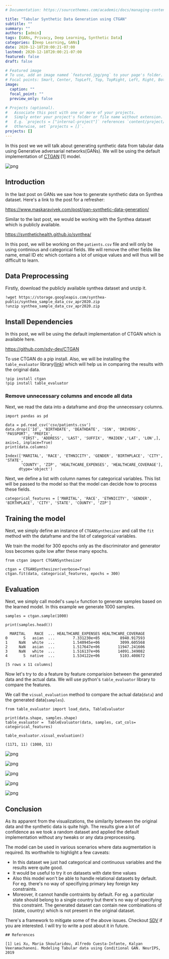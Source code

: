 ```yaml
---
# Documentation: https://sourcethemes.com/academic/docs/managing-content/

title: "Tabular Synthetic Data Generation using CTGAN"
subtitle: ""
summary: ""
authors: [admin]
tags: [GANs, Privacy, Deep Learning, Synthetic Data]
categories: [Deep Learning, GANs]
date: 2020-12-18T20:00:21-07:00
lastmod: 2020-12-18T20:00:21-07:00
featured: false
draft: false

# Featured image
# To use, add an image named `featured.jpg/png` to your page's folder.
# Focal points: Smart, Center, TopLeft, Top, TopRight, Left, Right, BottomLeft, Bottom, BottomRight.
image:
  caption: ""
  focal_point: ""
  preview_only: false

# Projects (optional).
#   Associate this post with one or more of your projects.
#   Simply enter your project's folder or file name without extension.
#   E.g. `projects = ["internal-project"]` references `content/project/deep-learning/index.md`.
#   Otherwise, set `projects = []`.
projects: []
---
```


In this post we we will talk about generating synthetic data from tabular data using Generative adversarial networks(GANs). We will be using the default implementation of [CTGAN](https://github.com/sdv-dev/CTGAN) [1] model. 

![png](featured.png)

## Introduction

In the last post on GANs we saw how to generate synthetic data on Synthea dataset. Here's a link to the post for a refresher: 

https://www.maskaravivek.com/post/gan-synthetic-data-generation/

Similar to the last post, we would be working with the Synthea dataset which is publicly available. 

https://synthetichealth.github.io/synthea/

In this post, we will be working on the `patients.csv` file and will only be using continious and categorical fields. We will remove the other fields like name, email ID etc which contains a lot of unique values and will thus will be difficult to learn. 

## Data Preprocessing

Firstly, download the publicly available synthea dataset and unzip it. 


```
!wget https://storage.googleapis.com/synthea-public/synthea_sample_data_csv_apr2020.zip
!unzip synthea_sample_data_csv_apr2020.zip
```

## Install Dependencies

In this post, we will be using the default implementation of CTGAN which is available here. 

https://github.com/sdv-dev/CTGAN

To use CTGAN do a pip install. Also, we will be installing the `table_evaluator` library([link](https://pypi.org/project/table-evaluator/)) which will help us in comparing the results with the original data. 


```
!pip install ctgan
!pip install table_evaluator
```

### Remove unnecessary columns and encode all data

Next, we read the data into a dataframe and drop the unnecessary columns. 


```
import pandas as pd

data = pd.read_csv('csv/patients.csv')
data.drop(['Id', 'BIRTHDATE', 'DEATHDATE', 'SSN', 'DRIVERS', 'PASSPORT', 'PREFIX',
       'FIRST', 'ADDRESS', 'LAST', 'SUFFIX', 'MAIDEN','LAT', 'LON',], axis=1, inplace=True)
print(data.columns)
```

    Index(['MARITAL', 'RACE', 'ETHNICITY', 'GENDER', 'BIRTHPLACE', 'CITY', 'STATE',
           'COUNTY', 'ZIP', 'HEALTHCARE_EXPENSES', 'HEALTHCARE_COVERAGE'],
          dtype='object')


Next, we define a list with column names for categorical variables. This list will be passed to the model so that the model can decide how to process these fields. 


```
categorical_features = ['MARITAL', 'RACE', 'ETHNICITY', 'GENDER', 'BIRTHPLACE', 'CITY', 'STATE', 'COUNTY', 'ZIP']
```

## Training the model

Next, we simply define an instance of `CTGANSynthesizer` and call the `fit` method with the dataframe and the list of categorical variables. 

We train the model for 300 epochs only as the discriminator and generator loss becomes quite low after these many epochs. 


```
from ctgan import CTGANSynthesizer

ctgan = CTGANSynthesizer(verbose=True)
ctgan.fit(data, categorical_features, epochs = 300)
```

## Evaluation

Next, we simply call model's `sample` function to generate samples based on the learned model. In this example we generate 1000 samples. 


```
samples = ctgan.sample(1000)

print(samples.head())
```

      MARITAL    RACE  ... HEALTHCARE_EXPENSES HEALTHCARE_COVERAGE
    0       S   asian  ...        7.331230e+05         8940.917593
    1     NaN   white  ...        1.540945e+06         3099.605568
    2     NaN   asian  ...        1.517647e+06        11947.241606
    3     NaN   white  ...        1.516137e+06        14091.349082
    4       S  native  ...        1.534122e+06         5103.408672
    
    [5 rows x 11 columns]


Now let's try to do a feature by feature comparision between the generated data and the actual data. We will use python's `table_evaluator` library to compare the features. 

We call the `visual_evaluation` method to compare the actual data(`data`) and the generated data(`samples`).


```
from table_evaluator import load_data, TableEvaluator

print(data.shape, samples.shape)
table_evaluator =  TableEvaluator(data, samples, cat_cols= categorical_features)

table_evaluator.visual_evaluation()
```

    (1171, 11) (1000, 11)


    
![png](images/CTGAN_Synthetic_data_generation_13_1.png)
    
![png](images/CTGAN_Synthetic_data_generation_13_2.png)
    
![png](images/CTGAN_Synthetic_data_generation_13_4.png)
  
![png](images/CTGAN_Synthetic_data_generation_13_5.png)
    
![png](images/CTGAN_Synthetic_data_generation_13_6.png)
    
## Conclusion

As its apparent from the visualizations, the similarity between the original data and the synthetic data is quite high. The results give a lot of confidence as we took a random dataset and applied the default implementation without any tweaks or any data preprocessing. 

The model can be used in various scenarios where data augmentation is required. Its worthwhile to highlight a few caveats:
- In this dataset we just had categorical and continuous variables and the results were quite good. 
- It would be useful to try it on datasets with date time values
- Also this model won't be able to handle relational datasets by default. For eg. there's no way of specifiying primary key foreign key constraints. 
- Moreover, it cannot handle contraints by default. For eg. a particular state should belong to a single country but there's no way of specifying this constraint. The generated dataset can contain new combinations of (state, country) which is not present in the original dataset. 

There's a framework to mitigate some of the above issues. Checkout [SDV](https://sdv.dev/SDV/) if you are interested. I will try to write a post about it in future.


```
## References

[1] Lei Xu, Maria Skoularidou, Alfredo Cuesta-Infante, Kalyan Veeramachaneni. Modeling Tabular data using Conditional GAN. NeurIPS, 2019
```

